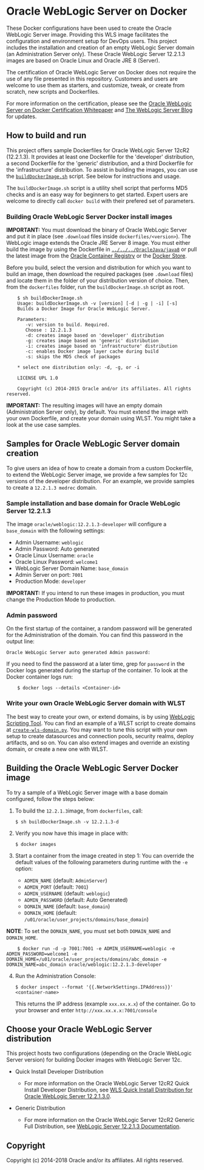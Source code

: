 Oracle WebLogic Server on Docker
=================================
These  Docker configurations have been used to create the Oracle WebLogic Server image. Providing this WLS image facilitates the configuration and environment setup for DevOps users. This project includes the installation and creation of an empty WebLogic Server domain (an Administration Server only). These Oracle WebLogic Server 12.2.1.3 images are based on Oracle Linux and Oracle JRE 8 (Server).

The certification of Oracle WebLogic Server on Docker does not require the use of any file presented in this repository. Customers and users are welcome to use them as starters, and customize, tweak, or create from scratch, new scripts and Dockerfiles.

For more information on the certification, please see the [Oracle WebLogic Server on Docker Certification Whitepaper](http://www.oracle.com/technetwork/middleware/weblogic/overview/weblogic-server-docker-containers-2491959.pdf) and [The WebLogic Server Blog](https://blogs.oracle.com/WebLogicServer/) for updates.

## How to build and run
This project offers sample Dockerfiles for Oracle WebLogic Server 12cR2 (12.2.1.3). It provides at least one Dockerfile for the 'developer' distribution, a second Dockerfile for the 'generic' distribution, and a third Dockerfile for the 'infrastructure' distribution. To assist in building the images, you can use the [`buildDockerImage.sh`](dockerfiles/buildDockerImage.sh) script. See below for instructions and usage.

The `buildDockerImage.sh` script is a utility shell script that performs MD5 checks and is an easy way for beginners to get started. Expert users are welcome to directly call `docker build` with their prefered set of parameters.


### Building Oracle WebLogic Server Docker install images
**IMPORTANT:** You must download the binary of Oracle WebLogic Server and put it in place (see `.download` files inside `dockerfiles/<version>`). The WebLogic image extends the Oracle JRE Server 8 image. You must either build the image by using the Dockerfile in [`../../../OracleJava/java8`](https://github.com/oracle/docker-images/tree/master/OracleJava/java-8) or pull the latest image from the [Oracle Container Registry](https://container-registry.oracle.com) or the [Docker Store](https://store.docker.com).

Before you build, select the version and distribution for which you want to build an image, then download the required packages (see `.download` files) and locate them in the folder of your distribution version of choice. Then, from the `dockerfiles` folder, run the `buildDockerImage.sh` script as root.

        $ sh buildDockerImage.sh
        Usage: buildDockerImage.sh -v [version] [-d | -g | -i] [-s]
        Builds a Docker Image for Oracle WebLogic Server.

        Parameters:
           -v: version to build. Required.
           Choose : 12.2.1.3
           -d: creates image based on 'developer' distribution
           -g: creates image based on 'generic' distribution
           -i: creates image based on 'infrastructure' distribution
           -c: enables Docker image layer cache during build
           -s: skips the MD5 check of packages

        * select one distribution only: -d, -g, or -i

        LICENSE UPL 1.0

        Copyright (c) 2014-2015 Oracle and/or its affiliates. All rights reserved.

**IMPORTANT:** The resulting images will have an empty domain (Administration Server only), by default. You must extend the image with your own Dockerfile, and create your domain using WLST. You might take a look at the use case samples.

## Samples for Oracle WebLogic Server domain creation
To give users an idea of how to create a domain from a custom Dockerfile, to extend the WebLogic Server image, we provide a few samples for 12c versions of the developer distribution. For an example, we provide samples to create a `12.2.1.3 medrec` domain.

### Sample installation and base domain for Oracle WebLogic Server 12.2.1.3
The image `oracle/weblogic:12.2.1.3-developer` will configure a `base_domain` with the following settings:

 * Admin Username: `weblogic`
 * Admin Password: Auto generated
 * Oracle Linux Username: `oracle`
 * Oracle Linux Password: `welcome1`
 * WebLogic Server Domain Name: `base_domain`
 * Admin Server on port: `7001`
 * Production Mode: `developer`

**IMPORTANT:** If you intend to run these images in production, you must change the Production Mode to production.


### Admin password

On the first startup of the container, a random password will be generated for the Administration of the domain. You can find this password in the output line:

`Oracle WebLogic Server auto generated Admin password:`

If you need to find the password at a later time, grep for `password` in the Docker logs generated during the startup of the container.  To look at the Docker container logs run:

        $ docker logs --details <Container-id>

### Write your own Oracle WebLogic Server domain with WLST
The best way to create your own, or extend domains, is by using [WebLogic Scripting Tool](https://docs.oracle.com/middleware/1221/cross/wlsttasks.htm). You can find an example of a WLST script to create domains at [`create-wls-domain.py`](dockerfiles/12.2.1.3/container-scripts/create-wls-domain.py). You may want to tune this script with your own setup to create datasources and connection pools, security realms, deploy artifacts, and so on. You can also extend images and override an existing domain, or create a new one with WLST.

## Building the Oracle WebLogic Server Docker image
To try a sample of a WebLogic Server image with a base domain configured, follow the steps below:

  1. To build the `12.2.1.3`image, from `dockerfiles`, call:

        `$ sh buildDockerImage.sh -v 12.2.1.3-d`

  2. Verify you now have this image in place with:

        `$ docker images`

  3. Start a container from the image created in step 1:
     You can override the default values of the following parameters during runtime with the `-e` option:
      * `ADMIN_NAME`     (default: `AdminServer`)
      * `ADMIN_PORT`     (default: `7001`)
      * `ADMIN_USERNAME` (default: `weblogic`)
      * `ADMIN_PASSWORD` (default: Auto Generated)
      * `DOMAIN_NAME`    (default: `base_domain`)
      * `DOMAIN_HOME`    (default: `/u01/oracle/user_projects/domains/base_domain`)

**NOTE**: To set the `DOMAIN_NAME`, you must set both `DOMAIN_NAME` and `DOMAIN_HOME`.

        $ docker run -d -p 7001:7001 -e ADMIN_USERNAME=weblogic -e ADMIN_PASSWORD=welcome1 -e DOMAIN_HOME=/u01/oracle/user_projects/domains/abc_domain -e DOMAIN_NAME=abc_domain oracle/weblogic:12.2.1.3-developer

  4. Run the Administration Console:

        `$ docker inspect --format '{{.NetworkSettings.IPAddress}}' <container-name>`

        This returns the IP address (example `xxx.xx.x.x`) of the container. Go to your browser and enter `http://xxx.xx.x.x:7001/console`


## Choose your Oracle WebLogic Server distribution
This project hosts two configurations (depending on the Oracle WebLogic Server version) for building Docker images with WebLogic Server 12c.

 * Quick Install Developer Distribution

   - For more information on the Oracle WebLogic Server 12cR2 Quick Install Developer Distribution, see [WLS Quick Install Distribution for Oracle WebLogic Server 12.2.1.3.0](http://download.oracle.com/otn/nt/middleware/12c/wls/12213/README.txt).


 * Generic Distribution

   - For more information on the Oracle WebLogic Server 12cR2 Generic Full Distribution, see [WebLogic Server 12.2.1.3 Documentation](http://docs.oracle.com/middleware/12213/wls/index.html).

## Copyright
Copyright (c) 2014-2018 Oracle and/or its affiliates. All rights reserved.
